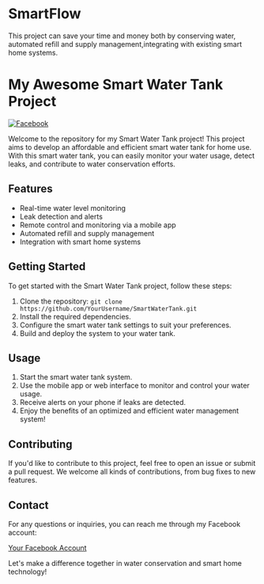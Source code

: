 # SmartFlow
This project can save your time and money both by conserving water, automated refill and supply management,integrating with existing smart home systems.
# My Awesome Smart Water Tank Project

[![Facebook](https://img.icons8.com/color/48/000000/facebook-new.png)](https://www.facebook.com/YourFacebookAccount)

Welcome to the repository for my Smart Water Tank project! This project aims to develop an affordable and efficient smart water tank for home use. With this smart water tank, you can easily monitor your water usage, detect leaks, and contribute to water conservation efforts.

## Features

- Real-time water level monitoring
- Leak detection and alerts
- Remote control and monitoring via a mobile app
- Automated refill and supply management
- Integration with smart home systems

## Getting Started

To get started with the Smart Water Tank project, follow these steps:

1. Clone the repository: `git clone https://github.com/YourUsername/SmartWaterTank.git`
2. Install the required dependencies.
3. Configure the smart water tank settings to suit your preferences.
4. Build and deploy the system to your water tank.

## Usage

1. Start the smart water tank system.
2. Use the mobile app or web interface to monitor and control your water usage.
3. Receive alerts on your phone if leaks are detected.
4. Enjoy the benefits of an optimized and efficient water management system!

## Contributing

If you'd like to contribute to this project, feel free to open an issue or submit a pull request. We welcome all kinds of contributions, from bug fixes to new features.

## Contact

For any questions or inquiries, you can reach me through my Facebook account:

[Your Facebook Account](https://www.facebook.com/YourFacebookAccount)

Let's make a difference together in water conservation and smart home technology!
